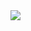 <img src="https://raw.githubusercontent.com/biel42/java-fundamentals/5b32d8ccb6dda5f557fa7c0201caee12f900dfec/img/Ex01Hello.svg">
